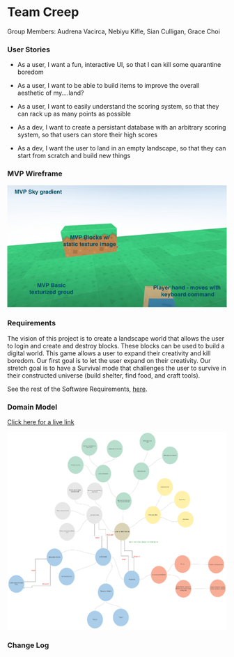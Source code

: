 # Team Creep

Group Members: Audrena Vacirca, Nebiyu Kifle, Sian Culligan, Grace Choi

### User Stories
- As a user, I want a fun, interactive UI, so that I can kill some quarantine boredom

- As a user, I want to be able to build items to improve the overall aesthetic of my….land?

- As a user, I want to easily understand the scoring system, so that they can rack up as many points as possible

- As a dev, I want to create a persistant database with an arbitrary scoring system, so that users can store their high scores

- As a dev, I want the user to land in an empty landscape, so that they can start from scratch and build new things

### MVP Wireframe

![Wireframe Image](assets/wireframe.png)

### Requirements
The vision of this project is to create a landscape world that allows the user to login and create and destroy blocks. These blocks can be used to build a digital world. This game allows a user to expand their creativity and kill boredom. Our first goal is to let the user expand on their creativity. Our stretch goal is to have a Survival mode that challenges the user to survive in their constructed universe (build shelter, find food, and craft tools). 

See the rest of the Software Requirements, [here](SoftwareRequirements.md). 

### Domain Model
[Click here for a live link](https://lucid.app/lucidspark/invitations/accept/inv_4bfd9fa7-e295-4247-8b83-4c9a639f2799)

![Domain Model Image](assets/domain.png)  

### Change Log
